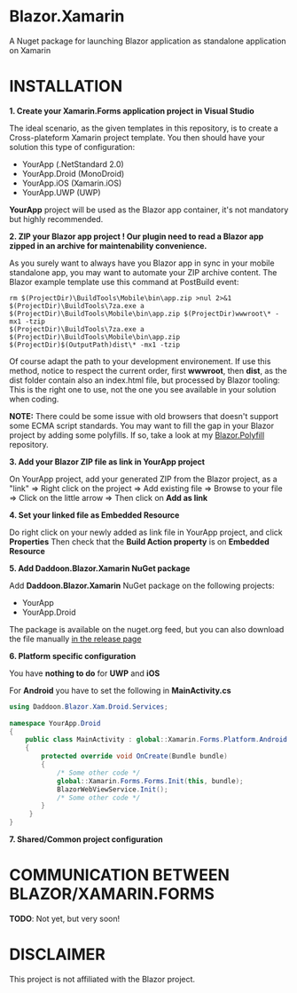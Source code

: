 # Blazor.Xamarin
A Nuget package for launching Blazor application as standalone application on Xamarin

# INSTALLATION

**1. Create your Xamarin.Forms application project in Visual Studio**

The ideal scenario, as the given templates in this repository, is to create a Cross-plateform Xamarin project template.
You then should have your solution this type of configuration:

- YourApp (.NetStandard 2.0)
- YourApp.Droid (MonoDroid)
- YourApp.iOS (Xamarin.iOS)
- YourApp.UWP (UWP)

**YourApp** project will be used as the Blazor app container, it's not mandatory but highly recommended.



**2. ZIP your Blazor app project ! Our plugin need to read a Blazor app zipped in an archive for maintenability convenience.**

As you surely want to always have you Blazor app in sync in your mobile standalone app, you may want to automate your ZIP archive content.
The Blazor example template use this command at PostBuild event:

```
rm $(ProjectDir)\BuildTools\Mobile\bin\app.zip >nul 2>&1
$(ProjectDir)\BuildTools\7za.exe a $(ProjectDir)\BuildTools\Mobile\bin\app.zip $(ProjectDir)wwwroot\* -mx1 -tzip
$(ProjectDir)\BuildTools\7za.exe a $(ProjectDir)\BuildTools\Mobile\bin\app.zip $(ProjectDir)$(OutputPath)dist\* -mx1 -tzip
```

Of course adapt the path to your development environement. If use this method, notice to respect the current order, first **wwwroot**, then **dist**, as the dist folder contain also an index.html file, but processed by Blazor tooling: This is the right one to use, not the one you see available in your solution when coding.

**NOTE:** There could be some issue with old browsers that doesn't support some ECMA script standards. You may want to fill the gap in your Blazor project by adding some polyfills. If so, take a look at my [Blazor.Polyfill](https://github.com/Daddoon/Blazor.Polyfill) repository.



**3. Add your Blazor ZIP file as link in YourApp project**

On YourApp project, add your generated ZIP from the Blazor project, as a "link" => Right click on the project => Add existing file => Browse to your file => Click on the little arrow => Then click on **Add as link**



**4. Set your linked file as Embedded Resource**

Do right click on your newly added as link file in YourApp project, and click **Properties**
Then check that the **Build Action property** is on **Embedded Resource**



**5. Add Daddoon.Blazor.Xamarin NuGet package**

Add **Daddoon.Blazor.Xamarin** NuGet package on the following projects:

- YourApp
- YourApp.Droid

The package is available on the nuget.org feed, but you can also download the file manually [in the release page](https://github.com/Daddoon/Blazor.Xamarin/releases)



**6. Platform specific configuration**

You have **nothing to do** for **UWP** and **iOS**

For **Android** you have to set the following in **MainActivity.cs**
```csharp
using Daddoon.Blazor.Xam.Droid.Services;
    
namespace YourApp.Droid
{
    public class MainActivity : global::Xamarin.Forms.Platform.Android.FormsAppCompatActivity
    {
        protected override void OnCreate(Bundle bundle)
        {
            /* Some other code */
            global::Xamarin.Forms.Forms.Init(this, bundle);
            BlazorWebViewService.Init();
            /* Some other code */
        }
     }
}
```



**7. Shared/Common project configuration**



# COMMUNICATION BETWEEN BLAZOR/XAMARIN.FORMS

**TODO**: Not yet, but very soon!

# DISCLAIMER

This project is not affiliated with the Blazor project.
